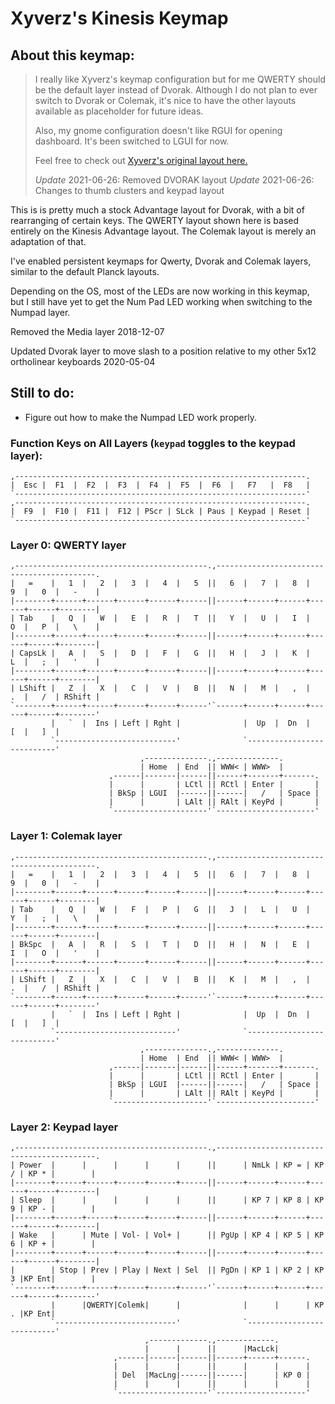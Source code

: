 # Xyverz's Kinesis Keymap

## About this keymap:

> I really like Xyverz's keymap configuration but for me QWERTY should be the
> default layer instead of Dvorak. Although I do not plan to ever switch to Dvorak
> or Colemak, it's nice to have the other layouts available as placeholder for
> future ideas.
>
> Also, my gnome configuration doesn't like RGUI for opening dashboard.
> It's been switched to LGUI for now.
>
> Feel free to check out [Xyverz's original layout here.](../xyverz/readme.md)
>
> *Update* 2021-06-26: Removed DVORAK layout
> *Update* 2021-06-26: Changes to thumb clusters and keypad layout


This is is pretty much a stock Advantage layout for Dvorak, with a bit of
rearranging of certain keys. The QWERTY layout shown here is based entirely on
the Kinesis Advantage layout. The Colemak layout is merely an adaptation of
that.

I've enabled persistent keymaps for Qwerty, Dvorak and Colemak layers, similar
to the default Planck layouts.

Depending on the OS, most of the LEDs are now working in this keymap, but I
still have yet to get the Num Pad LED working when switching to the Numpad
layer.

Removed the Media layer 2018-12-07

Updated Dvorak layer to move slash to a position relative to my other 5x12
ortholinear keyboards 2020-05-04

## Still to do:

 * Figure out how to make the Numpad LED work properly.

### Function Keys on All Layers (`keypad` toggles to the keypad layer):
	,-----------------------------------------------------------------.
	|  Esc |  F1  |  F2  |  F3  |  F4  |  F5  |  F6  |   F7   |  F8   |
 	`-----------------------------------------------------------------'
	,-----------------------------------------------------------------.
	|  F9  |  F10 |  F11 |  F12 | PScr | SLck | Paus | Keypad | Reset |
	`-----------------------------------------------------------------'

### Layer 0: QWERTY layer

	,-------------------------------------------.,-------------------------------------------.
	|   =    |   1  |   2  |   3  |   4  |   5  ||   6  |   7  |   8  |   9  |   0  |   -    |
	|--------+------+------+------+------+------||------+------+------+------+------+--------|
	| Tab    |   Q  |   W  |   E  |   R  |   T  ||   Y  |   U  |   I  |   O  |   P  |   \    |
	|--------+------+------+------+------+------||------+------+------+------+------+--------|
	| CapsLk |   A  |   S  |   D  |   F  |   G  ||   H  |   J  |   K  |   L  |   ;  |   '    |
	|--------+------+------+------+------+------||------+------+------+------+------+--------|
	| LShift |   Z  |   X  |   C  |   V  |   B  ||   N  |   M  |   ,  |   .  |   /  | RShift |
	`--------+------+------+------+------+------'`------+------+------+------+------+--------'
	         |   `  |  Ins | Left | Rght |              |  Up  |  Dn  |   [  |   ]  |
	         `---------------------------'              `---------------------------'
	                             ,--------------.,--------------.
	                             | Home  | End  || WWW< | WWW>  |
	                      ,------|-------|------||------+-------+-------.
	                      |      |       | LCtl || RCtl | Enter |       |
	                      | BkSp | LGUI  |------||------|   /   | Space |
	                      |      |       | LAlt || RAlt | KeyPd |       |
	                      `---------------------'`----------------------'

### Layer 1: Colemak layer

	,-------------------------------------------.,-------------------------------------------.
	|   =    |   1  |   2  |   3  |   4  |   5  ||   6  |   7  |   8  |   9  |   0  |   -    |
	|--------+------+------+------+------+------||------+------+------+------+------+--------|
	| Tab    |   Q  |   W  |   F  |   P  |   G  ||   J  |   L  |   U  |   Y  |   ;  |   \    |
	|--------+------+------+------+------+------||------+------+------+------+------+--------|
	| BkSpc  |   A  |   R  |   S  |   T  |   D  ||   H  |   N  |   E  |   I  |   O  |   '    |
	|--------+------+------+------+------+------||------+------+------+------+------+--------|
	| LShift |   Z  |   X  |   C  |   V  |   B  ||   K  |   M  |   ,  |   .  |   /  | RShift |
	`--------+------+------+------+------+------'`------+------+------+------+------+--------'
	         |   `  |  Ins | Left | Rght |              |  Up  |  Dn  |   [  |   ]  |
	         `---------------------------'              `---------------------------'
	                             ,--------------.,--------------.
	                             | Home  | End  || WWW< | WWW>  |
	                      ,------|-------|------||------+-------+-------.
	                      |      |       | LCtl || RCtl | Enter |       |
	                      | BkSp | LGUI  |------||------|   /   | Space |
	                      |      |       | LAlt || RAlt | KeyPd |       |
	                      `---------------------'`----------------------'

### Layer 2: Keypad layer

	,-------------------------------------------.,-------------------------------------------.
	| Power  |      |      |      |      |      ||      | NmLk | KP = | KP / | KP * |        |
	|--------+------+------+------+------+------||------+------+------+------+------+--------|
	| Sleep  |      |      |      |      |      ||      | KP 7 | KP 8 | KP 9 | KP - |        |
	|--------+------+------+------+------+------||------+------+------+------+------+--------|
	| Wake   |      | Mute | Vol- | Vol+ |      || PgUp | KP 4 | KP 5 | KP 6 | KP + |        |
	|--------+------+------+------+------+------||------+------+------+------+------+--------|
	|        | Stop | Prev | Play | Next | Sel  || PgDn | KP 1 | KP 2 | KP 3 |KP Ent|        |
	`--------+------+------+------+------+------'`------+------+------+------+------+--------'
	         |      |QWERTY|Colemk|      |              |      |      | KP . |KP Ent|
	         `---------------------------'              `---------------------------'
	                              ,-------------.,-------------.
	                              |      |      ||      |MacLck|
	                       ,------|------|------||------+------+------.
	                       |      |      |      ||      |      |      |
	                       | Del  |MacLng|------||------|      | KP 0 |
	                       |      |      |      ||      |      |      |
	                       `--------------------'`--------------------'
